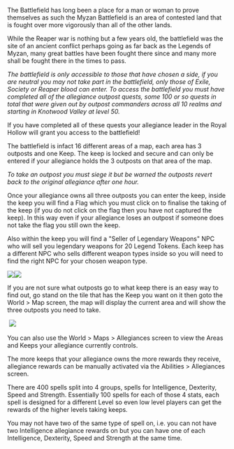 The Battlefield has long been a place for a man or woman to prove themselves as such the Myzan Battlefield is an area of contested land that is fought over more vigorously than all of the other lands.

While the Reaper war is nothing but a few years old, the battlefield was the site of an ancient conflict perhaps going as far back as the Legends of Myzan, many great battles have been fought there since and many more shall be fought there in the times to pass.

_The battlefield is only accessible to those that have chosen a side, if you are neutral you may not take part in the battlefield, only those of Exile, Society or Reaper blood can enter. To access the battlefield you must have completed all of the allegiance outpost quests, some 100 or so quests in total that were given out by outpost commanders across all 10 realms and starting in Knotwood Valley at level 50._

If you have completed all of these quests your allegiance leader in the Royal Hollow will grant you access to the battlefield!

The battlefield is infact 16 different areas of a map, each area has 3 outposts and one Keep. The keep is locked and secure and can only be entered if your allegiance holds the 3 outposts on that area of the map.

_To take an outpost you must siege it but be warned the outposts revert back to the original allegiance after one hour._

Once your allegiance owns all three outposts you can enter the keep, inside the keep you will find a Flag which you must click on to finalise the taking of the keep (if you do not click on the flag then you have not captured the keep). In this way even if your allegiance loses an outpost if someone does not take the flag you still own the keep.

Also within the keep you will find a "Seller of Legendary Weapons" NPC who will sell you legendary weapons for 20 Legend Tokens. Each keep has a different NPC who sells different weapon types inside so you will need to find the right NPC for your chosen weapon type.

[![](https://lohcdn.com/images/t_battlefield1.jpg)](https://lohcdn.com/images/battlefield1.jpg)[![](https://lohcdn.com/images/t_battlefield3.jpg)](https://lohcdn.com/images/battlefield2.jpg)

If you are not sure what outposts go to what keep there is an easy way to find out, go stand on the tile that has the Keep you want on it then goto the World > Map screen, the map will display the current area and will show the three outposts you need to take.

 [![](https://lohcdn.com/images/t_battlefield2.jpg)](https://lohcdn.com/images/battlefield2.jpg)

You can also use the World > Maps > Allegiances screen to view the Areas and Keeps your allegiance currently controls.

The more keeps that your allegiance owns the more rewards they receive, allegiance rewards can be manually activated via the Abilities > Allegiances screen.

There are 400 spells split into 4 groups, spells for Intelligence, Dexterity, Speed and Strength. Essentially 100 spells for each of those 4 stats, each spell is designed for a different Level so even low level players can get the rewards of the higher levels taking keeps.

You may not have two of the same type of spell on, i.e. you can not have two Intelligence allegiance rewards on but you can have one of each Intelligence, Dexterity, Speed and Strength at the same time.